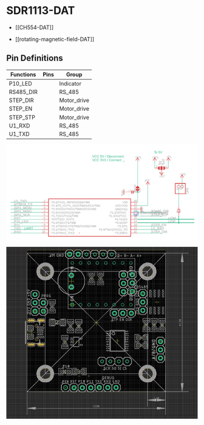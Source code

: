 # SDR1113-DAT

- [[CH554-DAT]]


- [[rotating-magnetic-field-DAT]]


## Pin Definitions 

| Functions | Pins | Group       |
| --------- | ---- | ----------- |
| P10_LED   |      | Indicator   |
| RS485_DIR |      | RS_485      |
| STEP_DIR  |      | Motor_drive |
| STEP_EN   |      | Motor_drive |
| STEP_STP  |      | Motor_drive |
| U1_RXD    |      | RS_485      |
| U1_TXD    |      | RS_485      |


![](25-32-17-06-03-2023.png)

![](21-54-17-06-03-2023.png)
